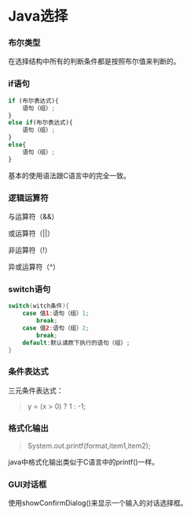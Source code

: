# Java选择

### 布尔类型

在选择结构中所有的判断条件都是按照布尔值来判断的。

### if语句

```python
if (布尔表达式){
	语句（组）;
}
else if(布尔表达式){
	语句（组）;
}
else{
    语句（组）;
}
```

基本的使用语法跟C语言中的完全一致。

### 逻辑运算符

与运算符（&&）

或运算符（||）

非运算符（!）

异或运算符（^）

### switch语句

```java
switch(witch条件){
    case 值1:语句（组）1;
        break;
    case 值2:语句（组）2;
        break;  
    default:默认请款下执行的语句（组）;
}
```

### 条件表达式

三元条件表达式：

> y = (x > 0) ? 1 : -1;

### 格式化输出

> System.out.printf(format,item1,item2);

java中格式化输出类似于C语言中的printf()一样。

### GUI对话框

使用showConfirmDialog()来显示一个输入的对话选择框。